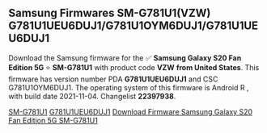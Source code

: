 <h2>Samsung Firmwares SM-G781U1(VZW) G781U1UEU6DUJ1/G781U1OYM6DUJ1/G781U1UEU6DUJ1</h2>
Download the Samsung firmware for the ✅ <strong>Samsung Galaxy S20 Fan Edition 5G </strong> ⭐ <strong>SM-G781U1</strong> with product code <strong>VZW</strong> <strong> from United States</strong>. This firmware has version number PDA <strong>G781U1UEU6DUJ1</strong> and CSC G781U1OYM6DUJ1. The operating system of this firmware is Android R , with build date 2021-11-04. Changelist <strong>22397938</strong>.


[SM-G781U1](https://samfirm.shop/samsung/model/SM-G781U1)
[G781U1UEU6DUJ1](https://samfirm.shop/samsung/pda/G781U1UEU6DUJ1)
[Download Firmware Samsung Galaxy S20 Fan Edition 5G SM-G781U1](https://samfirm.shop/samsung/firmware/471474)
